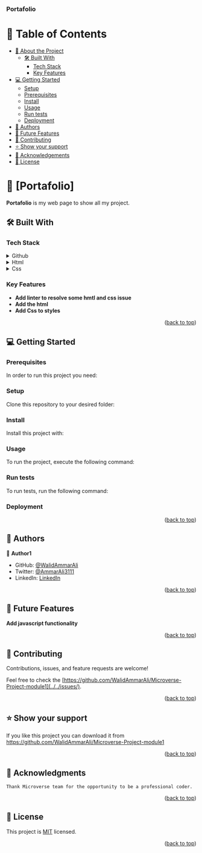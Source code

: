 <a name="readme-top"></a>

  <h3><b>Portafolio</b></h3>


# 📗 Table of Contents

- [📖 About the Project](#about-project)
  - [🛠 Built With](#built-with)
    - [Tech Stack](#tech-stack)
    - [Key Features](#key-features)
- [💻 Getting Started](#getting-started)
  - [Setup](#setup)
  - [Prerequisites](#prerequisites)
  - [Install](#install)
  - [Usage](#usage)
  - [Run tests](#run-tests)
  - [Deployment](#deployment)
- [👥 Authors](#authors)
- [🔭 Future Features](#future-features)
- [🤝 Contributing](#contributing)
- [⭐️ Show your support](#support)
- [🙏 Acknowledgements](#acknowledgements)
- [📝 License](#license)


# 📖 [Portafolio] <a name="about-project"></a>


**Portafolio** is my web page to show all my project.
## 🛠 Built With <a name="built-with"></a>

### Tech Stack <a name="tech-stack"></a>

<details>
<summary>Github</summary>
  <ul>
    <li><a href="https://github.com/">Github</a></li>
  </ul>
</details>

<details>
<summary>Html</summary>
  <ul>
    <li><a href="https://html.com/">Html</a></li>
  </ul>
</details>

<details>
<summary>Css</summary>
  <ul>
    <li><a href="https://developer.mozilla.org/es/docs/Web/CSS">Css</a></li>
  </ul>
</details>


### Key Features <a name="key-features"></a>

- **Add linter to resolve some hmtl and css issue**
- **Add the html**
- **Add Css to styles**


<p align="right">(<a href="#readme-top">back to top</a>)</p>


## 💻 Getting Started <a name="getting-started"></a>



### Prerequisites

In order to run this project you need:



### Setup

Clone this repository to your desired folder:


### Install

Install this project with:



### Usage

To run the project, execute the following command:



### Run tests

To run tests, run the following command:



### Deployment


<p align="right">(<a href="#readme-top">back to top</a>)</p>


## 👥 Authors <a name="authors"></a>


👤 **Author1**

- GitHub: [@WalidAmmarAli](https://github.com/WalidAmmarAli)
- Twitter: [@AmmarAli3111]()
- LinkedIn: [LinkedIn](https://www.linkedin.com/in/ammar-ali-384625262/)


<p align="right">(<a href="#readme-top">back to top</a>)</p>

## 🔭 Future Features <a name="future-features"></a>

**Add javascript functionality**

<p align="right">(<a href="#readme-top">back to top</a>)</p>


## 🤝 Contributing <a name="contributing"></a>

Contributions, issues, and feature requests are welcome!

Feel free to check the [https://github.com/WalidAmmarAli/Microverse-Project-module1](../../issues/).

<p align="right">(<a href="#readme-top">back to top</a>)</p>


## ⭐️ Show your support <a name="support"></a>


If you like this project you can download it from https://github.com/WalidAmmarAli/Microverse-Project-module1

<p align="right">(<a href="#readme-top">back to top</a>)</p>


## 🙏 Acknowledgments <a name="acknowledgements"></a>
    Thank Microverse team for the opportunity to be a professional coder.

<p align="right">(<a href="#readme-top">back to top</a>)</p>


## 📝 License <a name="license"></a>

This project is [MIT](./LICENSE) licensed.

<p align="right">(<a href="#readme-top">back to top</a>)</p>
